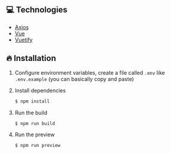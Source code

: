 ## 💻 Technologies

- [Axios](https://axios-http.com/)
- [Vue](https://vuejs.org/)
- [Vuetify](https://vuetifyjs.com/en/)

## 🔥 Installation

1. Configure environment variables, create a file called `.env` like `.env.example` (you can basically copy and paste)

2. Install dependencies

   ```sh
   $ npm install
   ```

3. Run the build

   ```
   $ npm run build   
   ```

4. Run the preview

   ```
   $ npm run preview   
   ```

